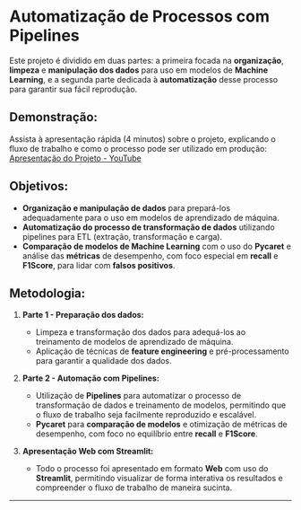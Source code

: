 # Automatização de Processos com Pipelines  

Este projeto é dividido em duas partes: a primeira focada na **organização**, **limpeza** e **manipulação dos dados** para uso em modelos de **Machine Learning**, e a segunda parte dedicada à **automatização** desse processo para garantir sua fácil reprodução.

## Demonstração:
Assista à apresentação rápida (4 minutos) sobre o projeto, explicando o fluxo de trabalho e como o processo pode ser utilizado em produção:  
[Apresentação do Projeto - YouTube](https://www.youtube.com/watch?v=6BZduZyJsck)

## Objetivos:
- **Organização e manipulação de dados** para prepará-los adequadamente para o uso em modelos de aprendizado de máquina.  
- **Automatização do processo de transformação de dados** utilizando pipelines para ETL (extração, transformação e carga).  
- **Comparação de modelos de Machine Learning** com o uso do **Pycaret** e análise das **métricas** de desempenho, com foco especial em **recall** e **F1Score**, para lidar com **falsos positivos**.

## Metodologia:
1. **Parte 1 - Preparação dos dados:**
   - Limpeza e transformação dos dados para adequá-los ao treinamento de modelos de aprendizado de máquina.  
   - Aplicação de técnicas de **feature engineering** e pré-processamento para garantir a qualidade dos dados.

2. **Parte 2 - Automação com Pipelines:**
   - Utilização de **Pipelines** para automatizar o processo de transformação de dados e treinamento de modelos, permitindo que o fluxo de trabalho seja facilmente reproduzido e escalável.
   - **Pycaret** para **comparação de modelos** e otimização de métricas de desempenho, com foco no equilíbrio entre **recall** e **F1Score**.

3. **Apresentação Web com Streamlit:**
   - Todo o processo foi apresentado em formato **Web** com uso do **Streamlit**, permitindo visualizar de forma interativa os resultados e compreender o fluxo de trabalho de maneira sucinta.

---


